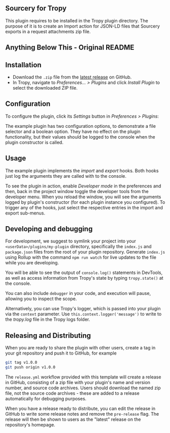 ## Sourcery for Tropy

This plugin requires to be installed in the Tropy plugin directory.  The purpose of it is to create an Import action for JSON-LD files that Sourcery exports in a request attachments zip file.

## Anything Below This - Original README


## Installation
* Download the `.zip` file from the [latest
release](https://github.com/tropy/tropy-plugin-example/releases/latest) on
GitHub.
* In Tropy, navigate to *Preferences… > Plugins* and click *Install
Plugin* to select the downloaded ZIP file.

## Configuration
To configure the plugin, click its *Settings* button in *Preferences > Plugins*:

The example plugin has two configuration options, to demonstrate a file
selector and a boolean option.  They have no effect on the plugin
functionality, but their values should be logged to the console when the plugin
constructor is called.

## Usage
The example plugin implements the *import* and *export* hooks.  Both hooks just
log the arguments they are called with to the console.

To see the plugin in action, enable *Developer mode* in the preferences and
then, back in the project window toggle the developer tools from the developer
menu. When you reload the window, you will see the arguments logged by plugin's
constructor (for each plugin instance you configured). To trigger any of the
hooks, just select the respective entries in the import and export sub-menus.

## Developing and debugging
For development, we suggest to symlink your project into your
`<userData>/plugins/my-plugin` directory, specifically the `index.js` and
`package.json` files from the root of your plugin repository.  Generate
`index.js` using Rollup with the command `npm run watch` for live updates to
the file while you are developing.

You will be able to see the output of `console.log()` statements in DevTools,
as well as access information from Tropy's state by typing `tropy.state()` at
the console.

You can also include `debugger` in your code, and execution will pause,
allowing you to inspect the scope.

Alternatively, you can use Tropy's logger, which is passed into your plugin via
the `context` parameter.  Use `this.context.logger('message')` to write to the
*tropy.log* file in the Tropy logs folder.

## Releasing and Distributing
When you are ready to share the plugin with other users, create a tag in your
git repository and push it to GitHub, for example

```sh
git tag v1.0.0
git push origin v1.0.0
```

The `release.yml` workflow provided with this template will create a release in
GitHub, consisting of a zip file with your plugin's name and version number,
and source code archives. Users should download the named zip file, not the
source code archives - these are added to a release automatically for debugging
purposes.

When you have a release ready to distribute, you can edit the release in GitHub
to write some release notes and remove the `pre-release` flag. The release will
then be shown to users as the "latest" release on the repository's homepage.
